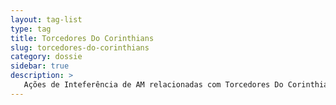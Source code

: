 ```yaml
---
layout: tag-list
type: tag
title: Torcedores Do Corinthians
slug: torcedores-do-corinthians
category: dossie
sidebar: true
description: >
   Ações de Inteferência de AM relacionadas com Torcedores Do Corinthians
---
```

